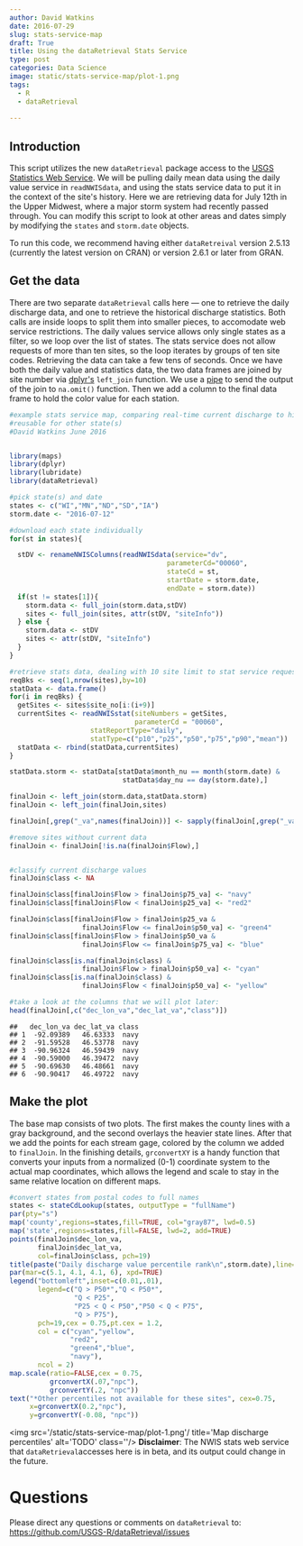 ```yaml
---
author: David Watkins
date: 2016-07-29
slug: stats-service-map
draft: True
title: Using the dataRetrieval Stats Service
type: post
categories: Data Science
image: static/stats-service-map/plot-1.png
tags: 
  - R
  - dataRetrieval
 
---
```

Introduction
------------

This script utilizes the new `dataRetrieval` package access to the [USGS Statistics Web Service](http://waterservices.usgs.gov/rest/Statistics-Service.html). We will be pulling daily mean data using the daily value service in `readNWISdata`, and using the stats service data to put it in the context of the site's history. Here we are retrieving data for July 12th in the Upper Midwest, where a major storm system had recently passed through. You can modify this script to look at other areas and dates simply by modifying the `states` and `storm.date` objects.

To run this code, we recommend having either `dataRetreival` version 2.5.13 (currently the latest version on CRAN) or version 2.6.1 or later from GRAN.

Get the data
------------

There are two separate `dataRetrieval` calls here — one to retrieve the daily discharge data, and one to retrieve the historical discharge statistics. Both calls are inside loops to split them into smaller pieces, to accomodate web service restrictions. The daily values service allows only single states as a filter, so we loop over the list of states. The stats service does not allow requests of more than ten sites, so the loop iterates by groups of ten site codes. Retrieving the data can take a few tens of seconds. Once we have both the daily value and statistics data, the two data frames are joined by site number via [dplyr's](https://cran.rstudio.com/web/packages/dplyr/vignettes/introduction.html) `left_join` function. We use a [pipe](https://cran.r-project.org/web/packages/magrittr/vignettes/magrittr.html) to send the output of the join to `na.omit()` function. Then we add a column to the final data frame to hold the color value for each station.

``` r
#example stats service map, comparing real-time current discharge to history for each site
#reusable for other state(s)
#David Watkins June 2016


library(maps)
library(dplyr)
library(lubridate)
library(dataRetrieval)

#pick state(s) and date
states <- c("WI","MN","ND","SD","IA")
storm.date <- "2016-07-12"

#download each state individually
for(st in states){

  stDV <- renameNWISColumns(readNWISdata(service="dv",
                                       parameterCd="00060",
                                       stateCd = st,
                                       startDate = storm.date,
                                       endDate = storm.date))
  if(st != states[1]){
    storm.data <- full_join(storm.data,stDV)
    sites <- full_join(sites, attr(stDV, "siteInfo"))
  } else {
    storm.data <- stDV
    sites <- attr(stDV, "siteInfo")
  }
}

#retrieve stats data, dealing with 10 site limit to stat service requests
reqBks <- seq(1,nrow(sites),by=10)
statData <- data.frame()
for(i in reqBks) {
  getSites <- sites$site_no[i:(i+9)]
  currentSites <- readNWISstat(siteNumbers = getSites,
                               parameterCd = "00060", 
                    statReportType="daily",
                    statType=c("p10","p25","p50","p75","p90","mean"))
  statData <- rbind(statData,currentSites)
}

statData.storm <- statData[statData$month_nu == month(storm.date) & 
                            statData$day_nu == day(storm.date),]

finalJoin <- left_join(storm.data,statData.storm)
finalJoin <- left_join(finalJoin,sites) 

finalJoin[,grep("_va",names(finalJoin))] <- sapply(finalJoin[,grep("_va",names(finalJoin))], function(x) as.numeric(x))

#remove sites without current data 
finalJoin <- finalJoin[!is.na(finalJoin$Flow),] 


#classify current discharge values
finalJoin$class <- NA

finalJoin$class[finalJoin$Flow > finalJoin$p75_va] <- "navy"
finalJoin$class[finalJoin$Flow < finalJoin$p25_va] <- "red2"

finalJoin$class[finalJoin$Flow > finalJoin$p25_va & 
                  finalJoin$Flow <= finalJoin$p50_va] <- "green4"
finalJoin$class[finalJoin$Flow > finalJoin$p50_va &
                  finalJoin$Flow <= finalJoin$p75_va] <- "blue"

finalJoin$class[is.na(finalJoin$class) & 
                  finalJoin$Flow > finalJoin$p50_va] <- "cyan"
finalJoin$class[is.na(finalJoin$class) & 
                  finalJoin$Flow < finalJoin$p50_va] <- "yellow"

#take a look at the columns that we will plot later:
head(finalJoin[,c("dec_lon_va","dec_lat_va","class")])
```

    ##   dec_lon_va dec_lat_va class
    ## 1  -92.09389   46.63333  navy
    ## 2  -91.59528   46.53778  navy
    ## 3  -90.96324   46.59439  navy
    ## 4  -90.59000   46.39472  navy
    ## 5  -90.69630   46.48661  navy
    ## 6  -90.90417   46.49722  navy

Make the plot
-------------

The base map consists of two plots. The first makes the county lines with a gray background, and the second overlays the heavier state lines. After that we add the points for each stream gage, colored by the column we added to `finalJoin`. In the finishing details, `grconvertXY` is a handy function that converts your inputs from a normalized (0-1) coordinate system to the actual map coordinates, which allows the legend and scale to stay in the same relative location on different maps.

``` r
#convert states from postal codes to full names
states <- stateCdLookup(states, outputType = "fullName")
par(pty="s")
map('county',regions=states,fill=TRUE, col="gray87", lwd=0.5)
map('state',regions=states,fill=FALSE, lwd=2, add=TRUE)
points(finalJoin$dec_lon_va,
       finalJoin$dec_lat_va,
       col=finalJoin$class, pch=19)
title(paste("Daily discharge value percentile rank\n",storm.date),line=1)
par(mar=c(5.1, 4.1, 4.1, 6), xpd=TRUE)
legend("bottomleft",inset=c(0.01,.01),
       legend=c("Q > P50*","Q < P50*",
                "Q < P25",
                "P25 < Q < P50","P50 < Q < P75",
                "Q > P75"),
       pch=19,cex = 0.75,pt.cex = 1.2,
       col = c("cyan","yellow",
               "red2",
               "green4","blue",
               "navy"),
       ncol = 2)
map.scale(ratio=FALSE,cex = 0.75,
          grconvertX(.07,"npc"), 
          grconvertY(.2, "npc"))
text("*Other percentiles not available for these sites", cex=0.75,
     x=grconvertX(0.2,"npc"), 
     y=grconvertY(-0.08, "npc"))
```

<img src='/static/stats-service-map/plot-1.png'/ title='Map discharge percentiles' alt='TODO' class=''/> **Disclaimer**: The NWIS stats web service that `dataRetrieval`accesses here is in beta, and its output could change in the future.

Questions
=========

Please direct any questions or comments on `dataRetrieval` to: <https://github.com/USGS-R/dataRetrieval/issues>
